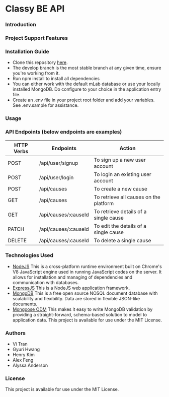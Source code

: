 # Classy BE API

### Introduction

### Project Support Features

### Installation Guide
* Clone this repository [here](https://github.com/dartmouth-cs98/classy-be.git).
* The develop branch is the most stable branch at any given time, ensure you're working from it.
* Run npm install to install all dependencies
* You can either work with the default mLab database or use your locally installed MongoDB. Do configure to your choice in the application entry file.
* Create an .env file in your project root folder and add your variables. See .env.sample for assistance.

### Usage

### API Endpoints (below endpoints are examples)
| HTTP Verbs | Endpoints | Action |
| --- | --- | --- |
| POST | /api/user/signup | To sign up a new user account |
| POST | /api/user/login | To login an existing user account |
| POST | /api/causes | To create a new cause |
| GET | /api/causes | To retrieve all causes on the platform |
| GET | /api/causes/:causeId | To retrieve details of a single cause |
| PATCH | /api/causes/:causeId | To edit the details of a single cause |
| DELETE | /api/causes/:causeId | To delete a single cause |
### Technologies Used
* [NodeJS](https://nodejs.org/) This is a cross-platform runtime environment built on Chrome's V8 JavaScript engine used in running JavaScript codes on the server. It allows for installation and managing of dependencies and communication with databases.
* [ExpressJS](https://www.expresjs.org/) This is a NodeJS web application framework.
* [MongoDB](https://www.mongodb.com/) This is a free open source NOSQL document database with scalability and flexibility. Data are stored in flexible JSON-like documents.
* [Mongoose ODM](https://mongoosejs.com/) This makes it easy to write MongoDB validation by providing a straight-forward, schema-based solution to model to application data.
This project is available for use under the MIT License.
### Authors
* Vi Tran
* Gyuri Hwang
* Henry Kim
* Alex Feng
* Alyssa Anderson
### License
This project is available for use under the MIT License.
